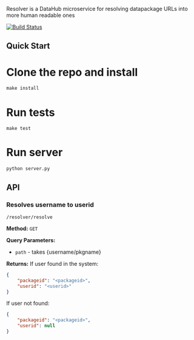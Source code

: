 Resolver is a DataHub microservice for resolving datapackage URLs into more human readable ones

[![Build Status](https://travis-ci.org/datahq/resolver.svg?branch=master)](https://travis-ci.org/datahq/resolver)

## Quick Start

# Clone the repo and install

`make install`

# Run tests

`make test`

# Run server

`python server.py`


## API

### Resolves username to userid 

`/resolver/resolve`

**Method:** `GET`

**Query Parameters:**

 - `path` - takes {username/pkgname}

**Returns:**
If user found in the system:
```json
{
    "packageid": "<packageid>",
    "userid": "<userid>"
}
```
If user not found:
```json
{
    "packageid": "<packageid>",
    "userid": null
}
```

